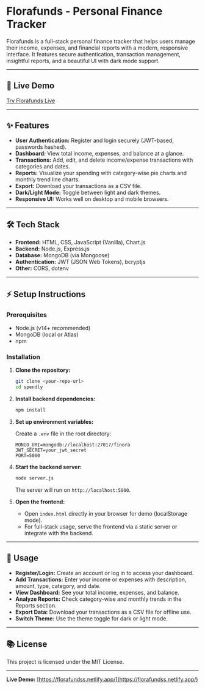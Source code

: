 # Florafunds  - Personal Finance Tracker

Florafunds  is a full-stack personal finance tracker that helps users manage their income, expenses, and financial reports with a modern, responsive interface. It features secure authentication, transaction management, insightful reports, and a beautiful UI with dark mode support.

---

## 🚀 Live Demo

[Try Florafunds Live](https://florafundss.netlify.app/)

---


## ✨ Features

- **User Authentication:** Register and login securely (JWT-based, passwords hashed).
- **Dashboard:** View total income, expenses, and balance at a glance.
- **Transactions:** Add, edit, and delete income/expense transactions with categories and dates.
- **Reports:** Visualize your spending with category-wise pie charts and monthly trend line charts.
- **Export:** Download your transactions as a CSV file.
- **Dark/Light Mode:** Toggle between light and dark themes.
- **Responsive UI:** Works well on desktop and mobile browsers.

---

## 🛠️ Tech Stack

- **Frontend:** HTML, CSS, JavaScript (Vanilla), Chart.js
- **Backend:** Node.js, Express.js
- **Database:** MongoDB (via Mongoose)
- **Authentication:** JWT (JSON Web Tokens), bcryptjs
- **Other:** CORS, dotenv

---

## ⚡ Setup Instructions

### Prerequisites

- Node.js (v14+ recommended)
- MongoDB (local or Atlas)
- npm

### Installation

1. **Clone the repository:**
   ```bash
   git clone <your-repo-url>
   cd spendly
   ```

2. **Install backend dependencies:**
   ```bash
   npm install
   ```

3. **Set up environment variables:**

   Create a `.env` file in the root directory:
   ```
   MONGO_URI=mongodb://localhost:27017/finora
   JWT_SECRET=your_jwt_secret
   PORT=5000
   ```

4. **Start the backend server:**
   ```bash
   node server.js
   ```
   The server will run on `http://localhost:5000`.

5. **Open the frontend:**
   - Open `index.html` directly in your browser for demo (localStorage mode).
   - For full-stack usage, serve the frontend via a static server or integrate with the backend.

---

## 🚦 Usage

- **Register/Login:** Create an account or log in to access your dashboard.
- **Add Transactions:** Enter your income or expenses with description, amount, type, category, and date.
- **View Dashboard:** See your total income, expenses, and balance.
- **Analyze Reports:** Check category-wise and monthly trends in the Reports section.
- **Export Data:** Download your transactions as a CSV file for offline use.
- **Switch Theme:** Use the theme toggle for dark or light mode.

---

## 📚 License

This project is licensed under the MIT License.

---

**Live Demo:** [https://florafundss.netlify.app/](https://florafundss.netlify.app/)
